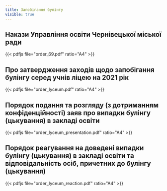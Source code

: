 ```yaml
---
title: Запобігання булінгу
visible: true
---
```


## Накази Управління освіти Чернівецької міської ради

{{< pdfjs file="order_69.pdf" ratio="A4" >}}

## Про затвердження зaxодів щодо запобігання булінгу серед учнів ліцею на 2021 piк

{{< pdfjs file="order_lyceum.pdf" ratio="A4" >}}

## Порядок подання та розгляду  (з дотриманням конфіденційності) заяв про випадки булінгу (цькування) в закладі освіти

{{< pdfjs file="order_lyceum_presentation.pdf" ratio="A4" >}}

## Порядок реагування на доведені випадки булінгу (цькування) в закладі освіти та відповідальність осіб, причетних до булінгу (цькування)

{{< pdfjs file="order_lyceum_reaction.pdf" ratio="A4" >}}
